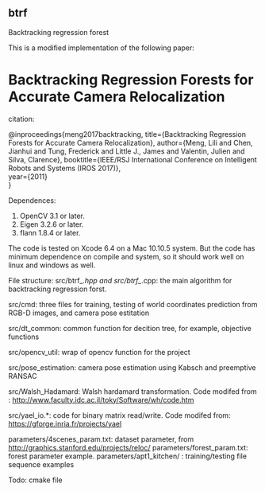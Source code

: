 ## btrf
Backtracking regression forest

This is a modified implementation of the following paper:

# Backtracking Regression Forests for Accurate Camera Relocalization

citation:

@inproceedings{meng2017backtracking,
	title={Backtracking Regression Forests for Accurate Camera Relocalization},
	author={Meng, Lili and Chen, Jianhui and Tung, Frederick and Little J., James and Valentin, Julien and Silva, Clarence},
	booktitle={IEEE/RSJ International Conference on Intelligent Robots and Systems (IROS 2017)},  
	year={2011}  
}

Dependences:
1. OpenCV 3.1 or later. 
2. Eigen 3.2.6 or later.
3. flann 1.8.4 or later.

The code is tested on Xcode 6.4 on a Mac 10.10.5 system. But the code has minimum dependence on compile and system, so it should work well on linux and windows as well.

File structure:
src/btrf_*.hpp and src/btrf_*.cpp: the main algorithm for backtracking regression forst.

src/cmd: three files for training, testing of world coordinates prediction from RGB-D images, and camera pose estitation

src/dt_common: common function for decition tree, for example, objective functions

src/opencv_util: wrap of opencv function for the project

src/pose_estimation: camera pose estimation using Kabsch and preemptive RANSAC

src/Walsh_Hadamard: Walsh hardamard transformation. Code modifed from : http://www.faculty.idc.ac.il/toky/Software/wh/code.htm

src/yael_io.*: code for binary matrix read/write. Code modifed from: https://gforge.inria.fr/projects/yael

parameters/4scenes_param.txt: dataset parameter, from http://graphics.stanford.edu/projects/reloc/ 
parameters/forest_param.txt: forest parameter example. 
parameters/apt1_kitchen/  : training/testing file sequence examples 

Todo: cmake file


